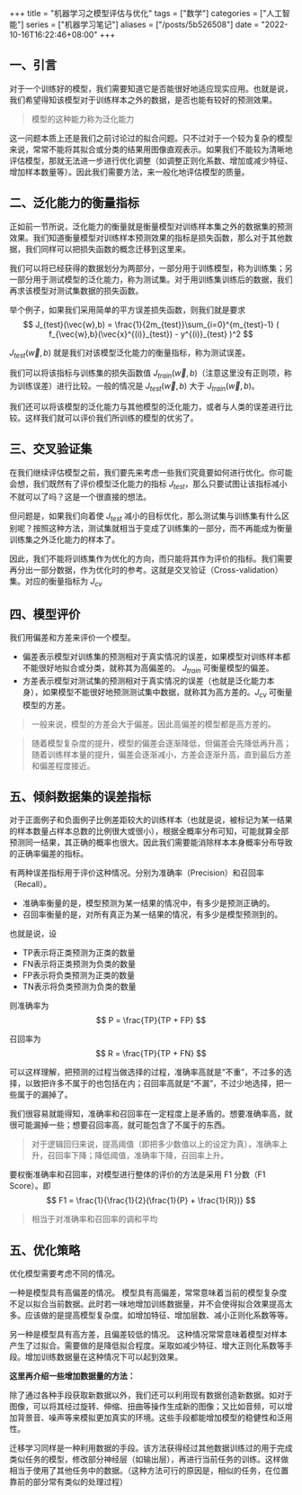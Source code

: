 +++
title = "机器学习之模型评估与优化"
tags = ["数学"]
categories = ["人工智能"]
series = ["机器学习笔记"]
aliases = ["/posts/5b526508"]
date = "2022-10-16T16:22:46+08:00"
+++
## 一、引言
对于一个训练好的模型，我们需要知道它是否能很好地适应现实应用。也就是说，我们希望得知该模型对于训练样本之外的数据，是否也能有较好的预测效果。
> 模型的这种能力称为泛化能力

这一问题本质上还是我们之前讨论过的拟合问题。只不过对于一个较为复杂的模型来说，常常不能将其拟合或分类的结果用图像直观表示。如果我们不能较为清晰地评估模型，那就无法进一步进行优化调整（如调整正则化系数、增加或减少特征、增加样本数量等）。因此我们需要方法，来一般化地评估模型的质量。

## 二、泛化能力的衡量指标
正如前一节所说，泛化能力的衡量就是衡量模型对训练样本集之外的数据集的预测效果。我们知道衡量模型对训练样本预测效果的指标是损失函数，那么对于其他数据，我们同样可以把损失函数的概念迁移到这里来。

我们可以将已经获得的数据划分为两部分，一部分用于训练模型，称为训练集；另一部分用于测试模型的泛化能力，称为测试集。对于用训练集训练后的数据，我们再求该模型对测试集数据的损失函数。

举个例子，如果我们采用简单的平方误差损失函数，则我们就是要求
$$
    J_{test}(\vec{w},b) = 
    \frac{1}{2m_{test}}\sum_{i=0}^{m_{test}-1} ( f_{\vec{w},b}(\vec{x}^{(i)}_{test}) - y^{(i)}_{test} )^2 
$$

$J_{test}(\vec{w},b)$ 就是我们对该模型泛化能力的衡量指标，称为测试误差。

我们可以将该指标与训练集的损失函数值 $J_{train}(\vec{w},b)$（注意这里没有正则项，称为训练误差）进行比较。一般的情况是 $J_{test}(\vec{w},b)$ 大于 $J_{train}(\vec{w},b)$。

我们还可以将该模型的泛化能力与其他模型的泛化能力，或者与人类的误差进行比较。这样我们就可以评价我们所训练的模型的优劣了。

## 三、交叉验证集
在我们继续评估模型之前，我们要先来考虑一些我们究竟要如何进行优化。你可能会想，我们既然有了评价模型泛化能力的指标 $J_{test}$，那么只要试图让该指标减小不就可以了吗？这是一个很直接的想法。

但问题是，如果我们向着使 $J_{test}$ 减小的目标优化，那么测试集与训练集有什么区别呢？按照这种方法，测试集就相当于变成了训练集的一部分，而不再能成为衡量训练集之外泛化能力的样本了。

因此，我们不能将训练集作为优化的方向，而只能将其作为评价的指标。我们需要再分出一部分数据，作为优化时的参考。这就是交叉验证（Cross-validation）集。对应的衡量指标为 $J_{cv}$

## 四、模型评价
我们用偏差和方差来评价一个模型。

- 偏差表示模型对训练集的预测相对于真实情况的误差，如果模型对训练样本都不能很好地拟合或分类，就称其为高偏差的。 $J_{train}$ 可衡量模型的偏差。
- 方差表示模型对测试集的预测相对于真实情况的误差（也就是泛化能力本身），如果模型不能很好地预测测试集中数据，就称其为高方差的。$J_{cv}$ 可衡量模型的方差。

> 一般来说，模型的方差会大于偏差。因此高偏差的模型都是高方差的。

> 随着模型复杂度的提升，模型的偏差会逐渐降低，但偏差会先降低再升高；随着训练样本量的提升，偏差会逐渐减小，方差会逐渐升高，直到最后方差和偏差程度接近。

## 五、倾斜数据集的误差指标
对于正面例子和负面例子比例差距较大的训练样本（也就是说，被标记为某一结果的样本数量占样本总数的比例很大或很小），根据全概率分布可知，可能就算全部预测同一结果，其正确的概率也很大。因此我们需要能消除样本本身概率分布导致的正确率偏差的指标。

有两种误差指标用于评价这种情况。分别为准确率（Precision）和召回率（Recall）。
- 准确率衡量的是，模型预测为某一结果的情况中，有多少是预测正确的。
- 召回率衡量的是，对所有真正为某一结果的情况，有多少是模型预测到的。

也就是说，设
- TP表示将正类预测为正类的数量
- FN表示将正类预测为负类的数量
- FP表示将负类预测为正类的数量
- TN表示将负类预测为负类的数量

则准确率为
$$
    P = \frac{TP}{TP + FP}
$$

召回率为
$$
    R = \frac{TP}{TP + FN}
$$

可以这样理解，把预测的过程当做选择的过程，准确率高就是“不重”，不过多的选择，以致把许多不属于的也包括在内；召回率高就是“不漏”，不过少地选择，把一些属于的漏掉了。

我们很容易就能得知，准确率和召回率在一定程度上是矛盾的。想要准确率高，就很可能漏掉一些；想要召回率高，就可能包含了不属于的东西。

> 对于逻辑回归来说，提高阈值（即把多少数值以上的设定为真），准确率上升，召回率下降；降低阈值，准确率下降，召回率上升。

要权衡准确率和召回率，对模型进行整体的评价的方法是采用 F1 分数（F1 Score）。即
$$
    F1 = \frac{1}{\frac{1}{2}(\frac{1}{P} + \frac{1}{R})}
$$

> 相当于对准确率和召回率的调和平均

## 五、优化策略
优化模型需要考虑不同的情况。

一种是模型具有高偏差的情况。
模型具有高偏差，常常意味着当前的模型复杂度不足以拟合当前数据。此时若一味地增加训练数据量，并不会使得拟合效果提高太多。应该做的是提高模型复杂度。如增加特征、增加层数、减小正则化系数等等。

另一种是模型具有高方差，且偏差较低的情况。
这种情况常常意味着模型对样本产生了过拟合。需要做的是降低拟合程度。采取如减少特征、增大正则化系数等手段。增加训练数据量在这种情况下可以起到效果。

**这里再介绍一些增加数据量的方法：**

除了通过各种手段获取新数据以外，我们还可以利用现有数据创造新数据。如对于图像，可以将其经过旋转、伸缩、扭曲等操作生成新的图像；又比如音频，可以增加背景音、噪声等来模拟更加真实的环境。这些手段都能增加模型的稳健性和泛用性。

迁移学习同样是一种利用数据的手段。该方法获得经过其他数据训练过的用于完成类似任务的模型，修改部分神经层（如输出层），再进行当前任务的训练。这样做相当于使用了其他任务中的数据。（这种方法可行的原因是，相似的任务，在位置靠前的部分常有类似的处理过程）